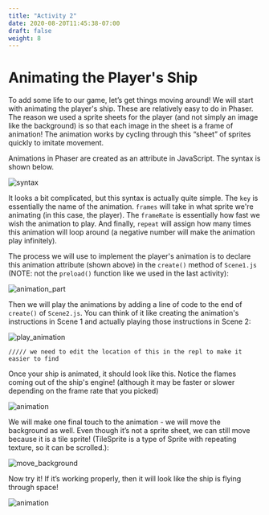 ```yaml
---
title: "Activity 2"
date: 2020-08-20T11:45:38-07:00
draft: false
weight: 8
---
```


# Animating the Player's Ship

To add some life to our game, let’s get things moving around! We will start with animating the player's ship. These are relatively easy to do in Phaser. The reason we used a sprite sheets for the player (and not simply an image like the background) is so that each image in the sheet is a frame of animation! The animation works by cycling through this “sheet” of sprites quickly to imitate movement.

Animations in Phaser are created as an attribute in JavaScript. The syntax is shown below.

![syntax](../media/4/animation-syntax.PNG)

It looks a bit complicated, but this syntax is actually quite simple. The `key` is essentially the name of the animation. `frames` will take in what sprite we're animating (in this case, the player). The `frameRate` is essentially how fast we wish the animation to play. And finally, `repeat` will assign how many times this animation will loop around (a negative number will make the animation play infinitely).

The process we will use to implement the player's animation is to declare this animation attribute (shown above) in the `create()` method of `Scene1.js` (NOTE: not the `preload()` function like we used in the last activity):

![animation_part](../media/4/animation_part.png)

Then we will play the animations by adding a line of code to the end of `create()` of `Scene2.js`. You can think of it like creating the animation's instructions in Scene 1 and actually playing those instructions in Scene 2:

![play_animation](../media/4/play_animation.png)

`///// we need to edit the location of this in the repl to make it easier to find`

Once your ship is animated, it should look like this. Notice the flames coming out of the ship's engine! (although it may be faster or slower depending on the frame rate that you picked)

![animation](../media/4/animation-ship.gif)

We will make one final touch to the animation - we will move the background as well. Even though it’s not a sprite sheet, we can still move because it is a tile sprite! (TileSprite is a type of Sprite with repeating texture, so it can be scrolled.):

![move_background](../media/4/move_background.png)

Now try it! If it’s working properly, then it will look like the ship is flying through space!

![animation](../media/4/animation-flying.gif)
